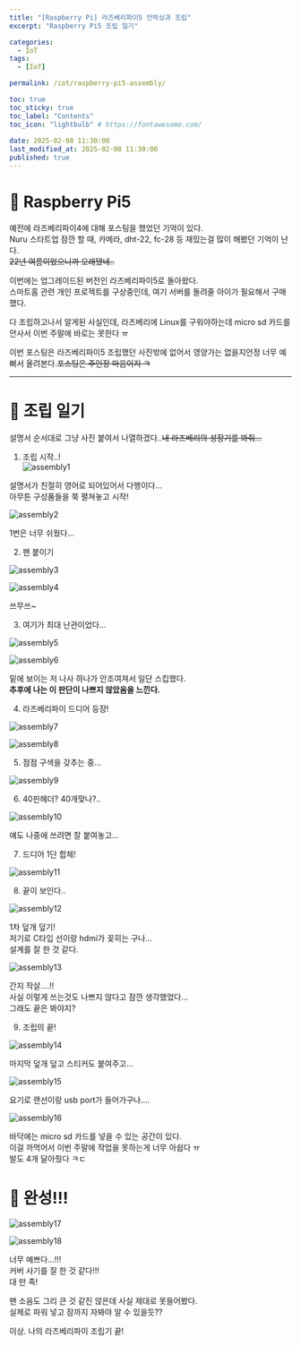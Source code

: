 ```yaml
---
title: "[Raspberry Pi] 라즈베리파이5 언박싱과 조립"  
excerpt: "Raspberry Pi5 조립 일기"

categories:
  - IoT
tags:
  - [IoT]

permalink: /iot/raspberry-pi5-assembly/

toc: true
toc_sticky: true
toc_label: "Contents"
toc_icon: "lightbulb" # https://fontawesome.com/
 
date: 2025-02-08 11:30:00
last_modified_at: 2025-02-08 11:30:00
published: true
---  
```


# 🥧 Raspberry Pi5

예전에 라즈베리파이4에 대해 포스팅을 했었던 기억이 있다.  
Nuru 스타트업 잠깐 할 때, 카메라, dht-22, fc-28 등 재밌는걸 많이 해봤던 기억이 난다.  
~~22년 여름이었으니까 오래됐네..~~  

이번에는 업그레이드된 버전인 라즈베리파이5로 돌아왔다.  
스마트홈 관련 개인 프로젝트를 구상중인데, 여기 서버를 돌려줄 아이가 필요해서 구매했다.  

다 조립하고나서 알게된 사실인데, 라즈베리에 Linux를 구워야하는데 micro sd 카드를 안사서 이번 주말에 바로는 못한다 ㅠ  

이번 포스팅은 라즈베리파이5 조립했던 사진밖에 없어서 영양가는 없을지언정 너무 예뻐서 올려본다.~~포스팅은 주인장 마음이지 ㅋ~~  

---  

# 🔩 조립 일기  

설명서 순서대로 그냥 사진 붙여서 나열하겠다..~~내 라즈베리의 성장기를 봐줘...~~    

1. 조립 시작..!  
![assembly1](/assets/images/post_img/iot/raspberry-pi5-assembly/assembly1.jpeg)   

설명서가 친절히 영어로 되어있어서 다행이다...  
아무튼 구성품들을 쭉 펼쳐놓고 시작!  

![assembly2](/assets/images/post_img/iot/raspberry-pi5-assembly/assembly2.jpeg)   

1번은 너무 쉬웠다...  

2. 팬 붙이기  

![assembly3](/assets/images/post_img/iot/raspberry-pi5-assembly/assembly3.jpeg)   

![assembly4](/assets/images/post_img/iot/raspberry-pi5-assembly/assembly4.jpeg)   

쓰무쓰~  

3. 여기가 최대 난관이었다...  

![assembly5](/assets/images/post_img/iot/raspberry-pi5-assembly/assembly5.jpeg)   

![assembly6](/assets/images/post_img/iot/raspberry-pi5-assembly/assembly6.jpeg)   

밑에 보이는 저 나사 하나가 안조여져서 일단 스킵했다.  
**추후에 나는 이 판단이 나쁘지 않았음을 느낀다.**  

4. 라즈베리파이 드디어 등장!  

![assembly7](/assets/images/post_img/iot/raspberry-pi5-assembly/assembly7.jpeg)   

![assembly8](/assets/images/post_img/iot/raspberry-pi5-assembly/assembly8.jpeg)   

5. 점점 구색을 갖추는 중...  

![assembly9](/assets/images/post_img/iot/raspberry-pi5-assembly/assembly9.jpeg)   

6. 40핀헤더? 40개맞나?..  

![assembly10](/assets/images/post_img/iot/raspberry-pi5-assembly/assembly10.jpeg)   

얘도 나중에 쓰려면 잘 붙여놓고...  

7. 드디어 1단 합체!  

![assembly11](/assets/images/post_img/iot/raspberry-pi5-assembly/assembly11.jpeg)   

8. 끝이 보인다..  

![assembly12](/assets/images/post_img/iot/raspberry-pi5-assembly/assembly12.jpeg)   

1차 덮개 덮기!  
저기로 C타입 선이랑 hdmi가 꽂히는 구나...  
설계를 잘 한 것 같다.  

![assembly13](/assets/images/post_img/iot/raspberry-pi5-assembly/assembly13.jpeg)   

간지 작살....!!  
사실 이렇게 쓰는것도 나쁘지 않다고 잠깐 생각했었다...  
그래도 끝은 봐야지?  

9. 조립의 끝!  

![assembly14](/assets/images/post_img/iot/raspberry-pi5-assembly/assembly14.jpeg)   

마지막 덮개 덮고 스티커도 붙여주고...  

![assembly15](/assets/images/post_img/iot/raspberry-pi5-assembly/assembly15.jpeg)   

요기로 랜선이랑 usb port가 들어가구나....  

![assembly16](/assets/images/post_img/iot/raspberry-pi5-assembly/assembly16.jpeg)   

바닥에는 micro sd 카드를 넣을 수 있는 공간이 있다.  
이걸 까먹어서 이번 주말에 작업을 못하는게 너무 아쉽다 ㅠ  
발도 4개 달아줬다 ㅋㄷ  

# 🤩 완성!!!  

![assembly17](/assets/images/post_img/iot/raspberry-pi5-assembly/assembly17.jpeg)   

![assembly18](/assets/images/post_img/iot/raspberry-pi5-assembly/assembly18.jpeg)   

너무 예쁘다...!!!  
커버 사기를 잘 한 것 같다!!!  
대 만 족!  

팬 소음도 그리 큰 것 같진 않은데 사실 제대로 못들어봤다.  
실제로 파워 넣고 잠까지 자봐야 알 수 있을듯??  

이상. 나의 라즈베리파이 조립기 끝!  
